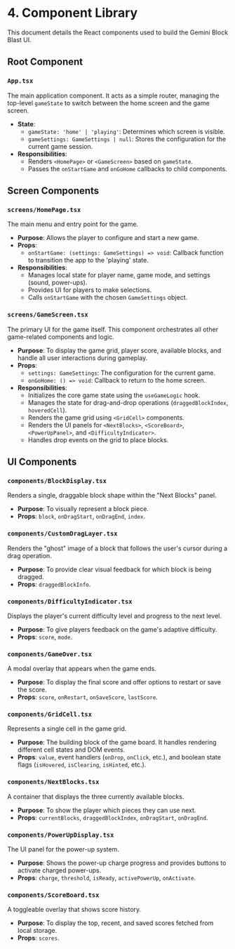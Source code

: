 
# 4. Component Library

This document details the React components used to build the Gemini Block Blast UI.

## Root Component

### `App.tsx`
The main application component. It acts as a simple router, managing the top-level `gameState` to switch between the home screen and the game screen.

- **State**:
  - `gameState: 'home' | 'playing'`: Determines which screen is visible.
  - `gameSettings: GameSettings | null`: Stores the configuration for the current game session.
- **Responsibilities**:
  - Renders `<HomePage>` or `<GameScreen>` based on `gameState`.
  - Passes the `onStartGame` and `onGoHome` callbacks to child components.

## Screen Components

### `screens/HomePage.tsx`
The main menu and entry point for the game.

- **Purpose**: Allows the player to configure and start a new game.
- **Props**:
  - `onStartGame: (settings: GameSettings) => void`: Callback function to transition the app to the 'playing' state.
- **Responsibilities**:
  - Manages local state for player name, game mode, and settings (sound, power-ups).
  - Provides UI for players to make selections.
  - Calls `onStartGame` with the chosen `GameSettings` object.

### `screens/GameScreen.tsx`
The primary UI for the game itself. This component orchestrates all other game-related components and logic.

- **Purpose**: To display the game grid, player score, available blocks, and handle all user interactions during gameplay.
- **Props**:
  - `settings: GameSettings`: The configuration for the current game.
  - `onGoHome: () => void`: Callback to return to the home screen.
- **Responsibilities**:
  - Initializes the core game state using the `useGameLogic` hook.
  - Manages the state for drag-and-drop operations (`draggedBlockIndex`, `hoveredCell`).
  - Renders the game grid using `<GridCell>` components.
  - Renders the UI panels for `<NextBlocks>`, `<ScoreBoard>`, `<PowerUpPanel>`, and `<DifficultyIndicator>`.
  - Handles drop events on the grid to place blocks.

## UI Components

### `components/BlockDisplay.tsx`
Renders a single, draggable block shape within the "Next Blocks" panel.

- **Purpose**: To visually represent a block piece.
- **Props**: `block`, `onDragStart`, `onDragEnd`, `index`.

### `components/CustomDragLayer.tsx`
Renders the "ghost" image of a block that follows the user's cursor during a drag operation.

- **Purpose**: To provide clear visual feedback for which block is being dragged.
- **Props**: `draggedBlockInfo`.

### `components/DifficultyIndicator.tsx`
Displays the player's current difficulty level and progress to the next level.

- **Purpose**: To give players feedback on the game's adaptive difficulty.
- **Props**: `score`, `mode`.

### `components/GameOver.tsx`
A modal overlay that appears when the game ends.

- **Purpose**: To display the final score and offer options to restart or save the score.
- **Props**: `score`, `onRestart`, `onSaveScore`, `lastScore`.

### `components/GridCell.tsx`
Represents a single cell in the game grid.

- **Purpose**: The building block of the game board. It handles rendering different cell states and DOM events.
- **Props**: `value`, event handlers (`onDrop`, `onClick`, etc.), and boolean state flags (`isHovered`, `isClearing`, `isHinted`, etc.).

### `components/NextBlocks.tsx`
A container that displays the three currently available blocks.

- **Purpose**: To show the player which pieces they can use next.
- **Props**: `currentBlocks`, `draggedBlockIndex`, `onDragStart`, `onDragEnd`.

### `components/PowerUpDisplay.tsx`
The UI panel for the power-up system.

- **Purpose**: Shows the power-up charge progress and provides buttons to activate charged power-ups.
- **Props**: `charge`, `threshold`, `isReady`, `activePowerUp`, `onActivate`.

### `components/ScoreBoard.tsx`
A toggleable overlay that shows score history.

- **Purpose**: To display the top, recent, and saved scores fetched from local storage.
- **Props**: `scores`.
